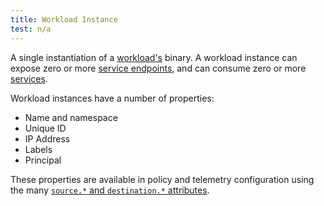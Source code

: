 ```yaml
---
title: Workload Instance
test: n/a
---
```

A single instantiation of a [workload's](/docs/reference/glossary/#workload) binary.
A workload instance can expose zero or more [service endpoints](/docs/reference/glossary/#service-endpoint),
and can consume zero or more [services](/docs/reference/glossary/#service).

Workload instances have a number of properties:

- Name and namespace
- Unique ID
- IP Address
- Labels
- Principal

These properties are available in policy and telemetry configuration
using the many [`source.*` and `destination.*` attributes](/docs/reference/config/policy-and-telemetry/attribute-vocabulary/).
